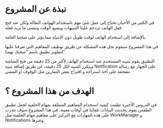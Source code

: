# نبذة عن المشروع

في الكثير من الأحيان نحتاج إلى عمل شئ مهم باستخدام الهواتف النقالة ولكن عند فتح قفل الهاتف تزدحم علينا التنبيهات ويضيع الوقت وننسى ما نريد فعله.

بالإضافة إلى استخدام الهاتف لوقت طويل دون الانتباه مما يؤثر على صحتنا العامة.

في هذا المشروع سنقوم بحل هذه المشكلة عن طريق توظيف المفاهيم التي تعرفنا عليها لتطوير تطبيق باسم "صحتك تهمنا".

التطبيق يقوم بتنبيه المستخدم عند استخدام الهاتف لأكثر من 25 دقيقة من فتح الشاشة ويتكرر التنبيه لكل 25 دقيقة، عن طريق إضافة تنبيه Notification على الجهاز مع رسالة تشجعه على أخذ استراحة و اقتراح بعض التمارين مثل الوقوف أو المشي.


# الهدف من هذا المشروع ؟
في الدروس الأخيرة تعلمت كيفية استخدام المفاهيم المتعلقة بمهام الخلفية لجعل تطبيق الطقس يقوم بتحديث البيانات تلقائيا في أوقات معينة. في هذا المشروع سوف تتدرب على هذه المهارات مع التركيز على مفاهيم مهام الخلفية مثل WorkManager و Notifications وغيرها.

